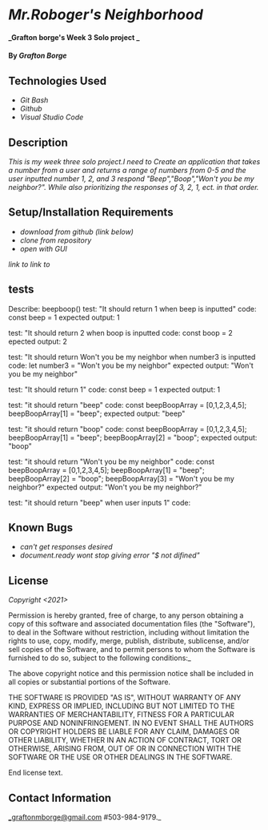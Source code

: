 

# _Mr.Roboger's Neighborhood_

#### _Grafton borge's Week 3 Solo project _

#### By _**Grafton Borge**_

## Technologies Used

* _Git Bash_
* _Github_
* _Visual Studio Code_

## Description

_This is my week three solo project.I need to Create an application that takes a number from a user and returns a range of numbers from 0-5 and the user inputted number 1, 2, and 3 respond "Beep","Boop","Won't you be my neighbor?". While also prioritizing the responses of 3, 2, 1, ect. in that order._

## Setup/Installation Requirements

* _download from github (link below)_
* _clone from repository_
* _open with GUI_

_link to_
_link to_

## tests
Describe: beepboop()
test: "It should return 1 when beep is inputted"
code: const beep = 1
expected output: 1

test: "It should return 2 when boop is inputted
code: const boop = 2
epected output: 2

test: "It should return Won't you be my neighbor when number3 is inputted
code: let number3 = "Won't you be my neighbor"
expected output: "Won't you be my neighbor"

test: "It should return 1"
code: const beep = 1
expected output: 1

test: "it should return "beep"
code: const beepBoopArray  = [0,1,2,3,4,5];
      beepBoopArray[1] = "beep";
expected output: "beep"

test: "it should return "boop"
code: const beepBoopArray = [0,1,2,3,4,5];
      beepBoopArray[1] = "beep";
      beepBoopArray[2] = "boop";
expected output: "boop"

test: "it should return "Won't you be my neighbor"
code: const beepBoopArray = [0,1,2,3,4,5];
      beepBoopArray[1] = "beep";
      beepBoopArray[2] = "boop";
      beepBoopArray[3] = "Won't you be my neighbor?"
expected output: "Won't you be my neighbor?"

test: "it should return "beep" when user inputs 1"
code:
## Known Bugs

* _can't get responses desired_
* _document.ready wont stop giving error "$ not difined"_

## License

_Copyright <2021> <Grafton Borge>_

Permission is hereby granted, free of charge, to any person obtaining a copy of this software and associated documentation files (the "Software"), to deal in the Software without restriction, including without limitation the rights to use, copy, modify, merge, publish, distribute, sublicense, and/or sell copies of the Software, and to permit persons to whom the Software is furnished to do so, subject to the following conditions:_

The above copyright notice and this permission notice shall be included in all copies or substantial portions of the Software.

THE SOFTWARE IS PROVIDED "AS IS", WITHOUT WARRANTY OF ANY KIND, EXPRESS OR IMPLIED, INCLUDING BUT NOT LIMITED TO THE WARRANTIES OF MERCHANTABILITY, FITNESS FOR A PARTICULAR PURPOSE AND NONINFRINGEMENT. IN NO EVENT SHALL THE AUTHORS OR COPYRIGHT HOLDERS BE LIABLE FOR ANY CLAIM, DAMAGES OR OTHER LIABILITY, WHETHER IN AN ACTION OF CONTRACT, TORT OR OTHERWISE, ARISING FROM, OUT OF OR IN CONNECTION WITH THE SOFTWARE OR THE USE OR OTHER DEALINGS IN THE SOFTWARE.

End license text.

## Contact Information

_graftonmborge@gmail.com #503-984-9179._